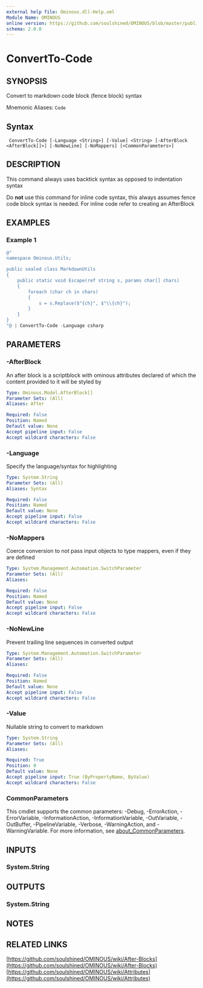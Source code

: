 ```yaml
---
external help file: Ominous.dll-Help.xml
Module Name: OMINOUS
online version: https://github.com/soulshined/OMINOUS/blob/master/publish/generate-docs/cmdlets/ConvertTo-Code.md
schema: 2.0.0
---
```


# ConvertTo-Code

## SYNOPSIS
Convert to markdown code block (fence block) syntax

Mnemonic Aliases: `Code`
## Syntax
```
 ConvertTo-Code [-Language <String>] [-Value] <String> [-AfterBlock <AfterBlock[]>] [-NoNewLine] [-NoMappers] [<CommonParameters>] 
```
## DESCRIPTION
This command always uses backtick syntax as opposed to indentation syntax

Do **not** use this command for inline code syntax, this always assumes fence code block syntax is needed. For inline code refer to creating an AfterBlock

## EXAMPLES
### Example 1

```powershell
@"
namespace Ominous.Utils;

public sealed class MarkdownUtils
{
    public static void Escape(ref string s, params char[] chars)
    {
        foreach (char ch in chars)
        {
            s = s.Replace($"{ch}", $"\\{ch}");
        }
    }
}
"@ | ConvertTo-Code -Language csharp
```



## PARAMETERS

### -AfterBlock
An after block is a scriptblock with ominous attributes declared of which the content provided to it will be styled by

```yaml
Type: Ominous.Model.AfterBlock[]
Parameter Sets: (All)
Aliases: After

Required: False
Position: Named
Default value: None
Accept pipeline input: False
Accept wildcard characters: False
```

### -Language
Specify the language/syntax for highlighting

```yaml
Type: System.String
Parameter Sets: (All)
Aliases: Syntax

Required: False
Position: Named
Default value: None
Accept pipeline input: False
Accept wildcard characters: False
```

### -NoMappers
Coerce conversion to not pass input objects to type mappers, even if they are defined

```yaml
Type: System.Management.Automation.SwitchParameter
Parameter Sets: (All)
Aliases:

Required: False
Position: Named
Default value: None
Accept pipeline input: False
Accept wildcard characters: False
```

### -NoNewLine
Prevent trailing line sequences in converted output

```yaml
Type: System.Management.Automation.SwitchParameter
Parameter Sets: (All)
Aliases:

Required: False
Position: Named
Default value: None
Accept pipeline input: False
Accept wildcard characters: False
```

### -Value
Nullable string to convert to markdown

```yaml
Type: System.String
Parameter Sets: (All)
Aliases:

Required: True
Position: 0
Default value: None
Accept pipeline input: True (ByPropertyName, ByValue)
Accept wildcard characters: False
```
### CommonParameters
This cmdlet supports the common parameters: -Debug, -ErrorAction, -ErrorVariable, -InformationAction, -InformationVariable, -OutVariable, -OutBuffer, -PipelineVariable, -Verbose, -WarningAction, and -WarningVariable. For more information, see [about_CommonParameters](http://go.microsoft.com/fwlink/?LinkID=113216).

## INPUTS

### System.String

## OUTPUTS

### System.String

## NOTES

## RELATED LINKS

[https://github.com/soulshined/OMINOUS/wiki/After-Blocks](https://github.com/soulshined/OMINOUS/wiki/After-Blocks)
[https://github.com/soulshined/OMINOUS/wiki/Attributes](https://github.com/soulshined/OMINOUS/wiki/Attributes)
